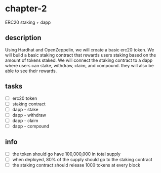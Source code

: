 # chapter-2
ERC20 staking + dapp

## description

Using Hardhat and OpenZeppelin, we will create a basic erc20 token. We will build a basic staking contract that rewards users staking based on the amount of tokens staked. We will connect the staking contract to a dapp where users can stake, withdraw, claim, and compound. they will also be able to see their rewards.

## tasks
- [ ] erc20 token
- [ ] staking contract
- [ ] dapp - stake
- [ ] dapp - withdraw
- [ ] dapp - claim
- [ ] dapp - compound

## info

- [ ] the token should go have 100,000,000 in total supply
- [ ] when deployed, 80% of the supply should go to the staking contract
- [ ] the staking contract should release 1000 tokens at every block
